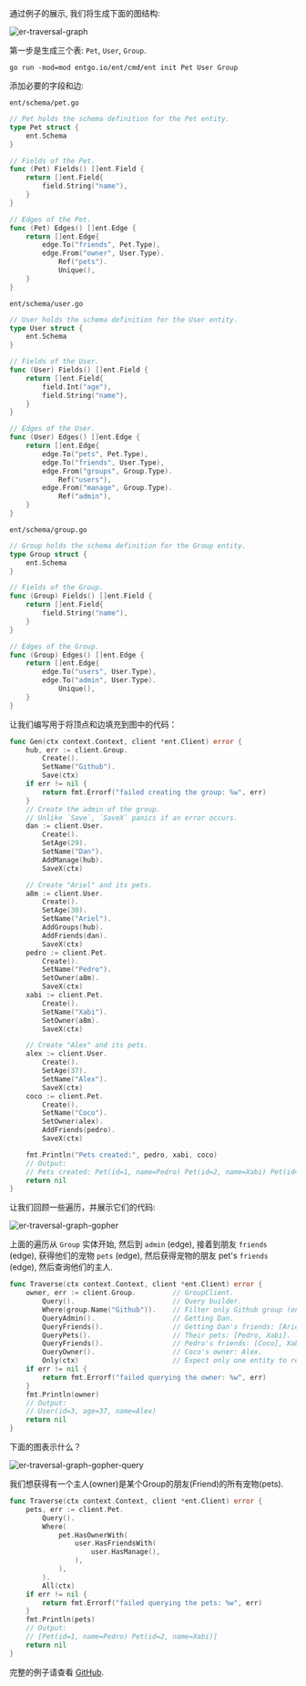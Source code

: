 通过例子的展示, 我们将生成下面的图结构:


![er-traversal-graph](https://entgo.io/images/assets/er_traversal_graph.png)

第一步是生成三个表: `Pet`, `User`, `Group`.

```console
go run -mod=mod entgo.io/ent/cmd/ent init Pet User Group
```

添加必要的字段和边:

`ent/schema/pet.go`

```go
// Pet holds the schema definition for the Pet entity.
type Pet struct {
    ent.Schema
}

// Fields of the Pet.
func (Pet) Fields() []ent.Field {
    return []ent.Field{
        field.String("name"),
    }
}

// Edges of the Pet.
func (Pet) Edges() []ent.Edge {
    return []ent.Edge{
        edge.To("friends", Pet.Type),
        edge.From("owner", User.Type).
            Ref("pets").
            Unique(),
    }
}
```

`ent/schema/user.go`

```go
// User holds the schema definition for the User entity.
type User struct {
    ent.Schema
}

// Fields of the User.
func (User) Fields() []ent.Field {
    return []ent.Field{
        field.Int("age"),
        field.String("name"),
    }
}

// Edges of the User.
func (User) Edges() []ent.Edge {
    return []ent.Edge{
        edge.To("pets", Pet.Type),
        edge.To("friends", User.Type),
        edge.From("groups", Group.Type).
            Ref("users"),
        edge.From("manage", Group.Type).
            Ref("admin"),
    }
}
```

`ent/schema/group.go`

```go
// Group holds the schema definition for the Group entity.
type Group struct {
    ent.Schema
}

// Fields of the Group.
func (Group) Fields() []ent.Field {
    return []ent.Field{
        field.String("name"),
    }
}

// Edges of the Group.
func (Group) Edges() []ent.Edge {
    return []ent.Edge{
        edge.To("users", User.Type),
        edge.To("admin", User.Type).
            Unique(),
    }
}
```

让我们编写用于将顶点和边填充到图中的代码：

```go
func Gen(ctx context.Context, client *ent.Client) error {
    hub, err := client.Group.
        Create().
        SetName("Github").
        Save(ctx)
    if err != nil {
        return fmt.Errorf("failed creating the group: %w", err)
    }
    // Create the admin of the group.
    // Unlike `Save`, `SaveX` panics if an error occurs.
    dan := client.User.
        Create().
        SetAge(29).
        SetName("Dan").
        AddManage(hub).
        SaveX(ctx)

    // Create "Ariel" and its pets.
    a8m := client.User.
        Create().
        SetAge(30).
        SetName("Ariel").
        AddGroups(hub).
        AddFriends(dan).
        SaveX(ctx)
    pedro := client.Pet.
        Create().
        SetName("Pedro").
        SetOwner(a8m).
        SaveX(ctx)
    xabi := client.Pet.
        Create().
        SetName("Xabi").
        SetOwner(a8m).
        SaveX(ctx)

    // Create "Alex" and its pets.
    alex := client.User.
        Create().
        SetAge(37).
        SetName("Alex").
        SaveX(ctx)
    coco := client.Pet.
        Create().
        SetName("Coco").
        SetOwner(alex).
        AddFriends(pedro).
        SaveX(ctx)

    fmt.Println("Pets created:", pedro, xabi, coco)
    // Output:
    // Pets created: Pet(id=1, name=Pedro) Pet(id=2, name=Xabi) Pet(id=3, name=Coco)
    return nil
}
```

让我们回顾一些遍历，并展示它们的代码:

![er-traversal-graph-gopher](https://entgo.io/images/assets/er_traversal_graph_gopher.png)

上面的遍历从 `Group` 实体开始, 然后到 `admin` (edge), 接着到朋友 `friends` (edge), 获得他们的宠物 `pets` (edge), 然后获得宠物的朋友 pet's `friends` (edge), 然后查询他们的主人.

```go
func Traverse(ctx context.Context, client *ent.Client) error {
    owner, err := client.Group.         // GroupClient.
        Query().                        // Query builder.
        Where(group.Name("Github")).    // Filter only Github group (only 1).
        QueryAdmin().                   // Getting Dan.
        QueryFriends().                 // Getting Dan's friends: [Ariel].
        QueryPets().                    // Their pets: [Pedro, Xabi].
        QueryFriends().                 // Pedro's friends: [Coco], Xabi's friends: [].
        QueryOwner().                   // Coco's owner: Alex.
        Only(ctx)                       // Expect only one entity to return in the query.
    if err != nil {
        return fmt.Errorf("failed querying the owner: %w", err)
    }
    fmt.Println(owner)
    // Output:
    // User(id=3, age=37, name=Alex)
    return nil
}
```

下面的图表示什么？

![er-traversal-graph-gopher-query](https://entgo.io/images/assets/er_traversal_graph_gopher_query.png)

我们想获得有一个主人(owner)是某个Group的朋友(Friend)的所有宠物(pets).

```go
func Traverse(ctx context.Context, client *ent.Client) error {
    pets, err := client.Pet.
        Query().
        Where(
            pet.HasOwnerWith(
                user.HasFriendsWith(
                    user.HasManage(),
                ),
            ),
        ).
        All(ctx)
    if err != nil {
        return fmt.Errorf("failed querying the pets: %w", err)
    }
    fmt.Println(pets)
    // Output:
    // [Pet(id=1, name=Pedro) Pet(id=2, name=Xabi)]
    return nil
}
```

完整的例子请查看 [GitHub](https://github.com/ent/ent/tree/master/examples/traversal).
